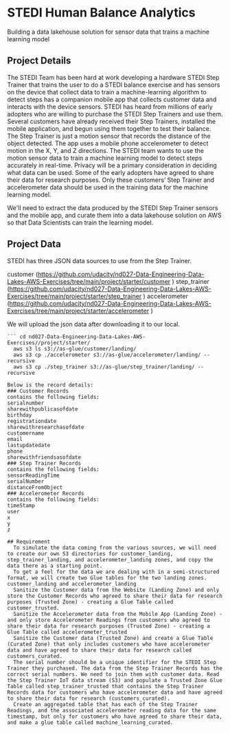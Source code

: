 # STEDI Human Balance Analytics
Building a data lakehouse solution for sensor data that trains a machine learning model
## Project Details
The STEDI Team has been hard at work developing a hardware STEDI Step Trainer that trains the user to do a STEDI balance exercise and has sensors on the device that collect data to train a machine-learning algorithm to detect steps has a companion mobile app that collects customer data and interacts with the device sensors.
STEDI has heard from millions of early adopters who are willing to purchase the STEDI Step Trainers and use them.
Several customers have already received their Step Trainers, installed the mobile application, and begun using them together to test their balance. The Step Trainer is just a motion sensor that records the distance of the object detected. The app uses a mobile phone accelerometer to detect motion in the X, Y, and Z directions.
The STEDI team wants to use the motion sensor data to train a machine learning model to detect steps accurately in real-time. Privacy will be a primary consideration in deciding what data can be used.
Some of the early adopters have agreed to share their data for research purposes. Only these customers’ Step Trainer and accelerometer data should be used in the training data for the machine learning model.

We'll need to extract the data produced by the STEDI Step Trainer sensors and the mobile app, and curate them into a data lakehouse solution on AWS so that Data Scientists can train the learning model.

## Project Data
STEDI has three JSON data sources to use from the Step Trainer.

customer  (https://github.com/udacity/nd027-Data-Engineering-Data-Lakes-AWS-Exercises/tree/main/project/starter/customer )
step_trainer  (https://github.com/udacity/nd027-Data-Engineering-Data-Lakes-AWS-Exercises/tree/main/project/starter/step_trainer )
accelerometer  (https://github.com/udacity/nd027-Data-Engineering-Data-Lakes-AWS-Exercises/tree/main/project/starter/accelerometer )

We will upload the json data after downloading it to our local. 

``` git clone https://github.com/anwesha-git/nd027-Data-Engineering-Data-Lakes-AWS-Exercises.git
``` cd nd027-Data-Engineering-Data-Lakes-AWS-Exercises//project/starter/
  aws s3 ls s3://as-glue/customer/landing/
  aws s3 cp ./accelerometer s3://as-glue/accelerometer/landing/ --recursive
  aws s3 cp ./step_trainer s3://as-glue/step_trainer/landing/ --recursive

Below is the record details:
### Customer Records
contains the following fields:
serialnumber
sharewithpublicasofdate
birthday
registrationdate
sharewithresearchasofdate
customername
email
lastupdatedate
phone
sharewithfriendsasofdate
### Step Trainer Records
contains the following fields:
sensorReadingTime
serialNumber
distanceFromObject
### Accelerometer Records
contains the following fields:
timeStamp
user
x
y
z

## Requirement
  To simulate the data coming from the various sources, we will need to create our own S3 directories for customer_landing, step_trainer_landing, and accelerometer_landing zones, and copy the data there as a starting point.
  To get a feel for the data we are dealing with in a semi-structured format, we will create two Glue tables for the two landing zones. customer_landing and accelerometer_landing
  Sanitize the Customer data from the Website (Landing Zone) and only store the Customer Records who agreed to share their data for research purposes (Trusted Zone) - creating a Glue Table called customer_trusted.
  Sanitize the Accelerometer data from the Mobile App (Landing Zone) - and only store Accelerometer Readings from customers who agreed to share their data for research purposes (Trusted Zone) - creating a Glue Table called accelerometer_trusted
  Sanitize the Customer data (Trusted Zone) and create a Glue Table (Curated Zone) that only includes customers who have accelerometer data and have agreed to share their data for research called customers_curated.
  The serial number should be a unique identifier for the STEDI Step Trainer they purchased. The data from the Step Trainer Records has the correct serial numbers. We need to join them with customer data. Read the Step Trainer IoT data stream (S3) and populate a Trusted Zone Glue Table called step_trainer_trusted that contains the Step Trainer Records data for customers who have accelerometer data and have agreed to share their data for research (customers_curated).
  Create an aggregated table that has each of the Step Trainer Readings, and the associated accelerometer reading data for the same timestamp, but only for customers who have agreed to share their data, and make a glue table called machine_learning_curated.
